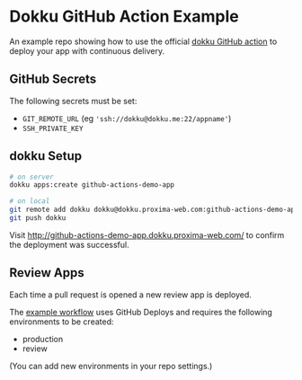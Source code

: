# Dokku GitHub Action Example

An example repo showing how to use the official [dokku GitHub action](https://github.com/dokku/github-action) to deploy your app with continuous delivery.

## GitHub Secrets

The following secrets must be set:

- `GIT_REMOTE_URL` (eg `'ssh://dokku@dokku.me:22/appname'`)
- `SSH_PRIVATE_KEY`

## dokku Setup

```bash
# on server
dokku apps:create github-actions-demo-app
```

```bash
# on local
git remote add dokku dokku@dokku.proxima-web.com:github-actions-demo-app
git push dokku
```

Visit http://github-actions-demo-app.dokku.proxima-web.com/ to confirm the deployment was successful.

## Review Apps

Each time a pull request is opened a new review app is deployed.

The [example workflow](./.github/workflows/review-app.yml) uses GitHub Deploys and requires the following environments to be created:

- production
- review

(You can add new environments in your repo settings.)

